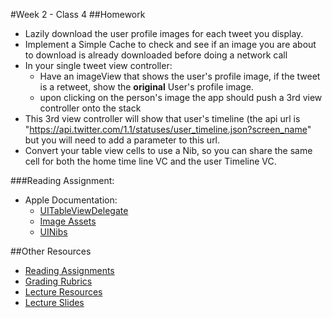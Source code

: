 #Week 2 - Class 4
##Homework
* Lazily download the user profile images for each tweet you display.
* Implement a Simple Cache to check and see if an image you are about to download is already downloaded before doing a network call
* In your single tweet view controller:
	* Have an imageView that shows the user's profile image, if the tweet is a retweet, show the **original** User's profile image.
	* upon clicking on the person's image the app should push a 3rd view controller onto the stack
* This 3rd view controller will show that user's timeline (the api url is "https://api.twitter.com/1.1/statuses/user_timeline.json?screen_name" but you will need to add a parameter to this url.
* Convert your table view cells to use a Nib, so you can share the same cell for both the home time line VC and the user Timeline VC.

###Reading Assignment:
* Apple Documentation:
	* [UITableViewDelegate](https://developer.apple.com/library/ios/documentation/UIKit/Reference/UITableViewDelegate_Protocol/index.html)
	* [Image Assets](https://developer.apple.com/library/prerelease/ios/documentation/Xcode/Reference/xcode_ref-Asset_Catalog_Format/)
	* [UINibs](https://developer.apple.com/library/prerelease/ios/documentation/UIKit/Reference/UINib_Ref/index.html)


##Other Resources
* [Reading Assignments](../../Resources/ra-grading-standard/)
* [Grading Rubrics](../../Resources/)
* [Lecture Resources](lecture/)
* [Lecture Slides](https://www.icloud.com/keynote/000KMDpLPEkp73gzYutBM0RZQ#Week2_Day4)
